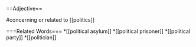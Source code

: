 ==Adjective==

#concerning or related to [[politics]]

===Related Words===
*[[political asylum]]
*[[political prisoner]]
*[[political party]]
*[[politician]]